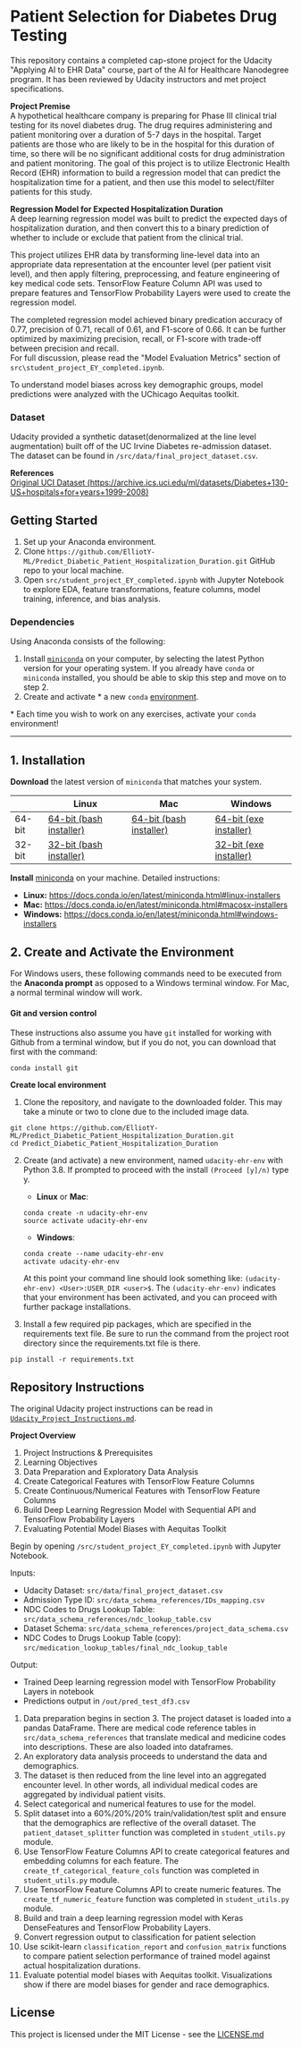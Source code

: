 # Patient Selection for Diabetes Drug Testing
This repository contains a completed cap-stone project for the Udacity "Applying AI to EHR Data" course, 
part of the AI for Healthcare Nanodegree program.  It has been reviewed by Udacity instructors and met project specifications.

**Project Premise**  
A hypothetical healthcare company is preparing for Phase III clinical trial testing for its novel diabetes drug.  The drug requires administering and patient monitoring over a duration of 5-7 days in the hospital.
Target patients are those who are likely to be in the hospital for this duration of time, so there will be no significant additional costs for drug administration and patient monitoring. 
The goal of this project is to utilize Electronic Health Record (EHR) information to build a regression model that can predict the hospitalization time for a patient, and then use this model to select/filter patients for this study.

**Regression Model for Expected Hospitalization Duration**   
A deep learning regression model was built to predict the expected days of hospitalization duration, and then convert this to a binary prediction of whether to include or exclude that patient from the clinical trial.

This project utilizes EHR data by transforming line-level data into an appropriate data representation at the encounter level (per patient visit level), and then apply filtering, preprocessing, and feature engineering of key medical code sets. 
TensorFlow Feature Column API was used to prepare features and TensorFlow Probability Layers were used to create the regression model.  

The completed regression model achieved binary predication accuracy of 0.77, precision of 0.71, recall of 0.61, and F1-score of 0.66. It can be further optimized by maximizing precision, recall, or F1-score with trade-off between precision and recall.  
For full discussion, please read the "Model Evaluation Metrics" section of `src\student_project_EY_completed.ipynb`.  

To understand model biases across key demographic groups, model predictions were analyzed with the UChicago Aequitas toolkit. 

### Dataset
Udacity provided a synthetic dataset(denormalized at the line level augmentation) built off of the UC Irvine Diabetes re-admission dataset.  
The dataset can be found in `/src/data/final_project_dataset.csv`.

**References**  
[Original UCI Dataset (https://archive.ics.uci.edu/ml/datasets/Diabetes+130-US+hospitals+for+years+1999-2008)](https://archive.ics.uci.edu/ml/datasets/Diabetes+130-US+hospitals+for+years+1999-2008)

## Getting Started

1. Set up your Anaconda environment.  
2. Clone `https://github.com/ElliotY-ML/Predict_Diabetic_Patient_Hospitalization_Duration.git` GitHub repo to your local machine.
3. Open `src/student_project_EY_completed.ipynb` with Jupyter Notebook to explore EDA, feature transformations, feature columns, model training, inference, and bias analysis.


### Dependencies
Using Anaconda consists of the following:

1. Install [`miniconda`](http://conda.pydata.org/miniconda.html) on your computer, by selecting the latest Python version for your operating system. If you already have `conda` or `miniconda` installed, you should be able to skip this step and move on to step 2.
2. Create and activate * a new `conda` [environment](http://conda.pydata.org/docs/using/envs.html).

\* Each time you wish to work on any exercises, activate your `conda` environment!

---

## 1. Installation

**Download** the latest version of `miniconda` that matches your system.

|        | Linux | Mac | Windows | 
|--------|-------|-----|---------|
| 64-bit | [64-bit (bash installer)][lin64] | [64-bit (bash installer)][mac64] | [64-bit (exe installer)][win64]
| 32-bit | [32-bit (bash installer)][lin32] |  | [32-bit (exe installer)][win32]

[win64]: https://repo.continuum.io/miniconda/Miniconda3-latest-Windows-x86_64.exe
[win32]: https://repo.continuum.io/miniconda/Miniconda3-latest-Windows-x86.exe
[mac64]: https://repo.continuum.io/miniconda/Miniconda3-latest-MacOSX-x86_64.sh
[lin64]: https://repo.continuum.io/miniconda/Miniconda3-latest-Linux-x86_64.sh
[lin32]: https://repo.continuum.io/miniconda/Miniconda3-latest-Linux-x86.sh

**Install** [miniconda](https://docs.conda.io/en/latest/miniconda.html) on your machine. Detailed instructions:

- **Linux:** https://docs.conda.io/en/latest/miniconda.html#linux-installers
- **Mac:** https://docs.conda.io/en/latest/miniconda.html#macosx-installers
- **Windows:** https://docs.conda.io/en/latest/miniconda.html#windows-installers

## 2. Create and Activate the Environment

For Windows users, these following commands need to be executed from the **Anaconda prompt** as opposed to a Windows terminal window. For Mac, a normal terminal window will work. 

#### Git and version control
These instructions also assume you have `git` installed for working with Github from a terminal window, but if you do not, you can download that first with the command:
```
conda install git
```

**Create local environment**

1. Clone the repository, and navigate to the downloaded folder. This may take a minute or two to clone due to the included image data.
```
git clone https://github.com/ElliotY-ML/Predict_Diabetic_Patient_Hospitalization_Duration.git
cd Predict_Diabetic_Patient_Hospitalization_Duration
```

2. Create (and activate) a new environment, named `udacity-ehr-env` with Python 3.8. If prompted to proceed with the install `(Proceed [y]/n)` type y.

	- __Linux__ or __Mac__: 
	```
	conda create -n udacity-ehr-env 
	source activate udacity-ehr-env
	```
	- __Windows__: 
	```
	conda create --name udacity-ehr-env 
	activate udacity-ehr-env
	```
	
	At this point your command line should look something like: `(udacity-ehr-env) <User>:USER_DIR <user>$`. The `(udacity-ehr-env)` indicates that your environment has been activated, and you can proceed with further package installations.



6. Install a few required pip packages, which are specified in the requirements text file. Be sure to run the command from the project root directory since the requirements.txt file is there.
 
```
pip install -r requirements.txt
```


## Repository Instructions  

The original Udacity project instructions can be read in [`Udacity_Project_Instructions.md`](Udacity_Project_Instructions.md).

**Project Overview**

1. Project Instructions & Prerequisites
2. Learning Objectives
3. Data Preparation and Exploratory Data Analysis
4. Create Categorical Features with TensorFlow Feature Columns
5. Create Continuous/Numerical Features with TensorFlow Feature Columns
6. Build Deep Learning Regression Model with Sequential API and TensorFlow Probability Layers
7. Evaluating Potential Model Biases with Aequitas Toolkit


Begin by opening `/src/student_project_EY_completed.ipynb` with Jupyter Notebook.  

Inputs:  
-  Udacity Dataset: `src/data/final_project_dataset.csv`  
-  Admission Type ID: `src/data_schema_references/IDs_mapping.csv`
-  NDC Codes to Drugs Lookup Table: `src/data_schema_references/ndc_lookup_table.csv`
-  Dataset Schema: `src/data_schema_references/project_data_schema.csv`
-  NDC Codes to Drugs Lookup Table (copy): `src/medication_lookup_tables/final_ndc_lookup_table`

Output:  
-  Trained Deep learning regression model with TensorFlow Probability Layers in notebook
-  Predictions output in `/out/pred_test_df3.csv`

1.  Data preparation begins in section 3.  The project dataset is loaded into a pandas DataFrame.  There are medical code reference tables in `src/data_schema_references` that translate medical and medicine codes into descriptions.  These are also loaded into dataframes.
2.  An exploratory data analysis proceeds to understand the data and demographics.  
3.  The dataset is then reduced from the line level into an aggregated encounter level.  In other words, all individual medical codes are aggregated by individual patient visits.
4.  Select categorical and numerical features to use for the model.
5.  Split dataset into a 60%/20%/20% train/validation/test split and ensure that the demographics are reflective of the overall dataset.  The `patient_dataset_splitter` function was completed in `student_utils.py` module.
6.  Use TensorFlow Feature Columns API to create categorical features and embedding columns for each feature.  The `create_tf_categorical_feature_cols` function was completed in `student_utils.py` module.
7.  Use TensorFlow Feature Columns API to create numeric features.  The `create_tf_numeric_feature` function was completed in `student_utils.py` module.
8.  Build and train a deep learning regression model with Keras DenseFeatures and TensorFlow Probability Layers.
9.  Convert regression output to classification for patient selection
9.  Use scikit-learn `classification_report` and `confusion_matrix` functions to compare patient selection performance of trained model against actual hospitalization durations.  
10. Evaluate potential model biases with Aequitas toolkit.  Visualizations show if there are model biases for gender and race demographics.  


## License

This project is licensed under the MIT License - see the [LICENSE.md](./LICENSE.md)
